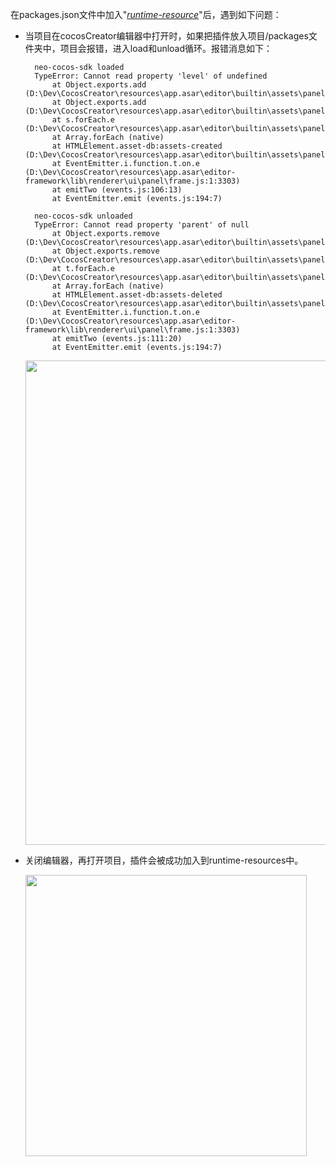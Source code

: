 在packages.json文件中加入"*[runtime-resource](https://github.com/taomo-eo/neo-cocos-sdk/blob/95f11afd7383ba5087efecf6230ade7cb85a5639/neo-cocos-sdk_0.0.2/package.json#L16)*"后，遇到如下问题：

- 当项目在cocosCreator编辑器中打开时，如果把插件放入项目/packages文件夹中，项目会报错，进入load和unload循环。报错消息如下：

        
        neo-cocos-sdk loaded
        TypeError: Cannot read property 'level' of undefined
            at Object.exports.add (D:\Dev\CocosCreator\resources\app.asar\editor\builtin\assets\panel\utils\cache.js:1:1717)
            at Object.exports.add (D:\Dev\CocosCreator\resources\app.asar\editor\builtin\assets\panel\utils\operation.js:1:2810)
            at s.forEach.e (D:\Dev\CocosCreator\resources\app.asar\editor\builtin\assets\panel\index.js:1:3340)
            at Array.forEach (native)
            at HTMLElement.asset-db:assets-created (D:\Dev\CocosCreator\resources\app.asar\editor\builtin\assets\panel\index.js:1:3177)
            at EventEmitter.i.function.t.on.e (D:\Dev\CocosCreator\resources\app.asar\editor-framework\lib\renderer\ui\panel\frame.js:1:3303)
            at emitTwo (events.js:106:13)
            at EventEmitter.emit (events.js:194:7)

        neo-cocos-sdk unloaded
        TypeError: Cannot read property 'parent' of null
            at Object.exports.remove (D:\Dev\CocosCreator\resources\app.asar\editor\builtin\assets\panel\utils\cache.js:1:1888)
            at Object.exports.remove (D:\Dev\CocosCreator\resources\app.asar\editor\builtin\assets\panel\utils\operation.js:1:2749)
            at t.forEach.e (D:\Dev\CocosCreator\resources\app.asar\editor\builtin\assets\panel\index.js:1:4240)
            at Array.forEach (native)
            at HTMLElement.asset-db:assets-deleted (D:\Dev\CocosCreator\resources\app.asar\editor\builtin\assets\panel\index.js:1:4226)
            at EventEmitter.i.function.t.on.e (D:\Dev\CocosCreator\resources\app.asar\editor-framework\lib\renderer\ui\panel\frame.js:1:3303)
            at emitTwo (events.js:111:20)
            at EventEmitter.emit (events.js:194:7)

    <img src="https://raw.githubusercontent.com/taomo-eo/neo-cocos-sdk/error-branch/_img/1_error.png" width=775>

- 关闭编辑器，再打开项目，插件会被成功加入到runtime-resources中。
  
  <img src="https://raw.githubusercontent.com/taomo-eo/neo-cocos-sdk/error-branch/_img/2_relaunched.png" width=450>